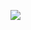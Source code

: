 ![](http://www.plantuml.com/plantuml/proxy?cache=no&src=https://raw.githubusercontent.com/oleksandrblazhko/ai204-pargalova/laboratory-work-7/2-SoftwareDesign/2.7-PlantUML/UML-Activity.puml)
